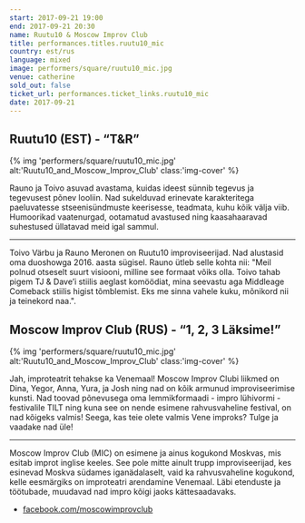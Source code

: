```yaml
---
start: 2017-09-21 19:00
end: 2017-09-21 20:30
name: Ruutu10 & Moscow Improv Club
title: performances.titles.ruutu10_mic
country: est/rus
language: mixed
image: performers/square/ruutu10_mic.jpg
venue: catherine
sold_out: false
ticket_url: performances.ticket_links.ruutu10_mic
date: 2017-09-21
---
```


## Ruutu10 (EST) - “T&R”

{% img 'performers/square/ruutu10_mic.jpg' alt:'Ruutu10_and_Moscow_Improv_Club' class:'img-cover' %}

Rauno ja Toivo asuvad avastama, kuidas ideest sünnib tegevus ja tegevusest põnev looliin. Nad sukelduvad erinevate karakteritega paeluvatesse stseenisündmuste keerisesse, teadmata, kuhu kõik välja viib. Humoorikad vaatenurgad, ootamatud avastused ning kaasahaaravad suhestused üllatavad meid igal sammul.

---

Toivo Värbu ja Rauno Meronen on Ruutu10 improviseerijad. Nad alustasid oma duoshowga 2016. aasta sügisel. Rauno ütleb selle kohta nii: "Meil polnud otseselt suurt visiooni, milline see formaat võiks olla. Toivo tahab pigem TJ & Dave’i stiilis aeglast komöödiat, mina seevastu aga Middleage Comeback stiilis higist tõmblemist. Eks me sinna vahele kuku, mõnikord nii ja teinekord naa.". 

## Moscow Improv Club (RUS) - “1, 2, 3 Läksime!”

{% img 'performers/square/ruutu10_mic.jpg' alt:'Ruutu10_and_Moscow_Improv_Club' class:'img-cover' %}

Jah, improteatrit tehakse ka Venemaal! 
Moscow Improv Clubi liikmed on Dina, Yegor, Anna, Yura, ja Josh ning nad on kõik armunud improviseerimise kunsti. Nad toovad põnevusega oma lemmikformaadi - impro lühivormi -  festivalile TILT ning kuna see on nende esimene rahvusvaheline festival, on nad kõigeks valmis! Seega, kas teie olete valmis Vene improks? Tulge ja vaadake nad üle!

---

Moscow Improv Club (MIC) on esimene ja ainus kogukond Moskvas, mis esitab improt inglise keeles. See pole mitte ainult trupp improviseerijad, kes esinevad Moskva südames iganädalaselt, vaid ka rahvusvaheline kogukond, kelle eesmärgiks on improteatri arendamine Venemaal. Läbi etenduste ja töötubade, muudavad nad impro kõigi jaoks kättesaadavaks. 

- [facebook.com/moscowimprovclub](https://facebook.com/moscowimprovclub)
